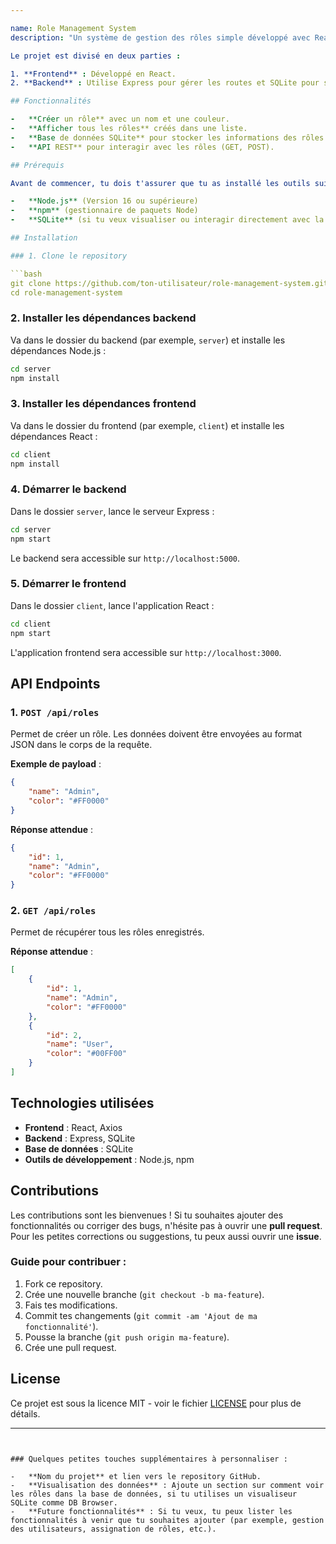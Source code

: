 ```yaml
---

name: Role Management System
description: "Un système de gestion des rôles simple développé avec React et Express"

Le projet est divisé en deux parties :

1. **Frontend** : Développé en React.
2. **Backend** : Utilise Express pour gérer les routes et SQLite pour stocker les rôles.

## Fonctionnalités

-   **Créer un rôle** avec un nom et une couleur.
-   **Afficher tous les rôles** créés dans une liste.
-   **Base de données SQLite** pour stocker les informations des rôles.
-   **API REST** pour interagir avec les rôles (GET, POST).

## Prérequis

Avant de commencer, tu dois t'assurer que tu as installé les outils suivants :

-   **Node.js** (Version 16 ou supérieure)
-   **npm** (gestionnaire de paquets Node)
-   **SQLite** (si tu veux visualiser ou interagir directement avec la base de données)

## Installation

### 1. Clone le repository

```bash
git clone https://github.com/ton-utilisateur/role-management-system.git
cd role-management-system
```

### 2. Installer les dépendances backend

Va dans le dossier du backend (par exemple, `server`) et installe les dépendances Node.js :

```bash
cd server
npm install
```

### 3. Installer les dépendances frontend

Va dans le dossier du frontend (par exemple, `client`) et installe les dépendances React :

```bash
cd client
npm install
```

### 4. Démarrer le backend

Dans le dossier `server`, lance le serveur Express :

```bash
cd server
npm start
```

Le backend sera accessible sur `http://localhost:5000`.

### 5. Démarrer le frontend

Dans le dossier `client`, lance l'application React :

```bash
cd client
npm start
```

L'application frontend sera accessible sur `http://localhost:3000`.

## API Endpoints

### 1. `POST /api/roles`

Permet de créer un rôle. Les données doivent être envoyées au format JSON dans le corps de la requête.

**Exemple de payload** :

```json
{
    "name": "Admin",
    "color": "#FF0000"
}
```

**Réponse attendue** :

```json
{
    "id": 1,
    "name": "Admin",
    "color": "#FF0000"
}
```

### 2. `GET /api/roles`

Permet de récupérer tous les rôles enregistrés.

**Réponse attendue** :

```json
[
    {
        "id": 1,
        "name": "Admin",
        "color": "#FF0000"
    },
    {
        "id": 2,
        "name": "User",
        "color": "#00FF00"
    }
]
```

## Technologies utilisées

-   **Frontend** : React, Axios
-   **Backend** : Express, SQLite
-   **Base de données** : SQLite
-   **Outils de développement** : Node.js, npm

## Contributions

Les contributions sont les bienvenues ! Si tu souhaites ajouter des fonctionnalités ou corriger des bugs, n'hésite pas à ouvrir une **pull request**. Pour les petites corrections ou suggestions, tu peux aussi ouvrir une **issue**.

### Guide pour contribuer :

1. Fork ce repository.
2. Crée une nouvelle branche (`git checkout -b ma-feature`).
3. Fais tes modifications.
4. Commit tes changements (`git commit -am 'Ajout de ma fonctionnalité'`).
5. Pousse la branche (`git push origin ma-feature`).
6. Crée une pull request.

## License

Ce projet est sous la licence MIT - voir le fichier [LICENSE](LICENSE) pour plus de détails.

---
```


### Quelques petites touches supplémentaires à personnaliser :

-   **Nom du projet** et lien vers le repository GitHub.
-   **Visualisation des données** : Ajoute un section sur comment voir les rôles dans la base de données, si tu utilises un visualiseur SQLite comme DB Browser.
-   **Future fonctionnalités** : Si tu veux, tu peux lister les fonctionnalités à venir que tu souhaites ajouter (par exemple, gestion des utilisateurs, assignation de rôles, etc.).
